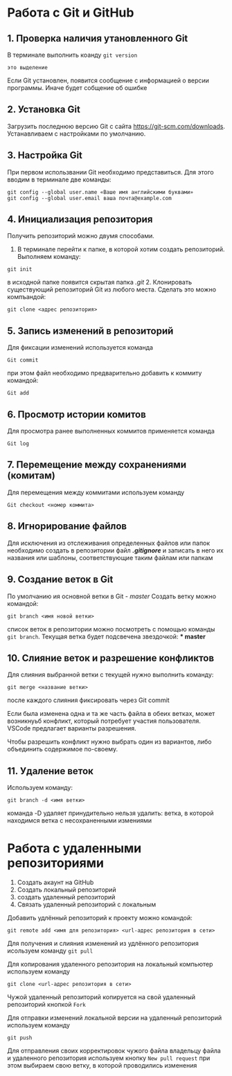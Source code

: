 # Работа с Git и GitHub

## 1. Проверка наличия утановленного Git
В терминале выполнить коанду `git version`

```
это выделение
```
Если Git установлен, появится сообщение с информацией о версии программы. Иначе будет собщение об ошибке
## 2. Установка Git
Загрузить последнюю версию Git с сайта https://git-scm.com/downloads.
Устанавливаем с настройками по умолчанию.
## 3. Настройка Git
При первом использвании Git необходимо представиться. Для этого вводим в терминале две команды:
```
git config --global user.name «Ваше имя английскими буквами»
git config --global user.email ваша почта@example.com
```
## 4. Инициализация репозитория
Получить репозиторий можно двумя способами.
1. В терминале перейти к папке, в которой хотим создать репозиторий. Выполняем команду:
```
git init
```
в исходной папке появится скрытая папка *.git*
2. Клонировать существующий репозиторий Git из любого места. Сделать это можно компъандой:
```
git clone <адрес репозитория>
```
## 5. Запись изменений в репозиторий
Для фиксации изменений используется команда 
```
Git commit
```
при этом файл необходимо предварительно добавить к коммиту командой:
```
Git add
``` 
## 6. Просмотр истории комитов
Для просмотра ранее выполненных коммитов применяется команда
```
Git log
```
## 7. Перемещение между сохранениями (комитам)
Для перемещения между коммитами используем команду
```
Git checkout <номер коммита>
```
## 8. Игнорирование файлов
Для исключения из отслеживания определенных файлов или папок необходимо создать в репозитории файл ***.gitignore*** и записать в него их названия или шаблоны, соответствующие таким файлам или папкам

## 9. Создание веток в Git
По умолчанию ия основной ветки в Git - *master*
Создать ветку можно командой:
```
git branch <имя новой ветки>
```
список веток в репозитории можно посмотреть с помощью команды `git branch`.
Текущая ветка будет подсвечена звездочкой: **\*
master**

## 10. Слияние веток и разрешение конфликтов
Для слияния выбранной ветки с текущей нужно выполнить команду:
```
git merge <название ветки>
```
после каждого слияния фиксировать через Git commit

Если была изменена одна и та же часть файла в обеих ветках, может возникнуьб конфликт, который потребует участия пользователя. 
VSCode предлагает варианты разрешения.

Чтобы разрешить конфликт нужно выбрать один из вариантов, либо объединить содержимое по-своему.

## 11. Удаление веток
Используем команду:
```
git branch -d <имя ветки>
```
команда -D удаляет принудительно
нельзя удалить:
ветка, в которой находимся
ветка с несохраненными измениями
# Работа с удаленными репозиториями

1. Создать акаунт на GitHub
2. Создать локальный репозиторий
3. создать удаленный репозиторий
4. Связать удаленный репозиторий с локальным

Добавить удлённый репозиторий к проекту можно командой:
```
git remote add <имя для репозитория> <url-адрес репозитория в сети>
```
Для получения и слияния изменений из удлённого репозитория исользуем команду `git pull`

Для копирования удаленного репозитория на локальный компьютер используем команду
```
git clone <url-адрес репозитория в сети>
```
Чужой удаленный репозиторий копируется на свой удаленный репозиторий кнопкой `Fork`

Для отправки изменений локальной версии на удаленный репозиторий используем команду
```
git push
```
Для отправления своих корректировок чужого файла владельцу файла и удаленного репозитория используем кнопку `New pull request` при этом выбираем свою ветку, в которой проводились изменения